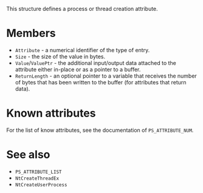 This structure defines a process or thread creation attribute.

# Members
 - `Attribute` - a numerical identifier of the type of entry.
 - `Size` - the size of the value in bytes.
 - `Value`/`ValuePtr` - the additional input/output data attached to the attribute either in-place or as a pointer to a buffer.
 - `ReturnLength` - an optional pointer to a variable that receives the number of bytes that has been written to the buffer (for attributes that return data).

# Known attributes
For the list of know attributes, see the documentation of `PS_ATTRIBUTE_NUM`.

# See also
 - `PS_ATTRIBUTE_LIST`
 - `NtCreateThreadEx`
 - `NtCreateUserProcess`

